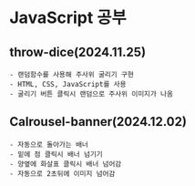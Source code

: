 # JavaScript 공부
## throw-dice(2024.11.25)
    - 랜덤함수를 사용해 주사위 굴리기 구현
    - HTML, CSS, JavaScript를 사용
    - 굴리기 버튼 클릭시 랜덤으로 주사위 이미지가 나옴

## Calrousel-banner(2024.12.02)
    - 자동으로 돌아가는 배너
    - 밑에 점 클릭시 배너 넘기기
    - 양옆에 화살표 클릭시 배너 넘어감
    - 자동으로 2초뒤에 이미지 넘어감
